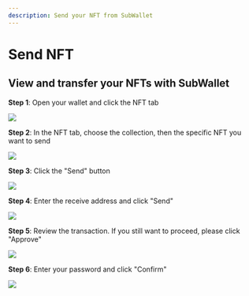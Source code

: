 ```yaml
---
description: Send your NFT from SubWallet
---
```


# Send NFT

## **View and transfer your NFTs with SubWallet**

**Step 1**: Open your wallet and click the NFT tab

![](<../../.gitbook/assets/image (8).png>)

**Step 2**: In the NFT tab, choose the collection, then the specific NFT you want to send

![](<../../.gitbook/assets/image (1).png>)

**Step 3**: Click the "Send" button

![](<../../.gitbook/assets/image (47).png>)

**Step 4**: Enter the receive address and click "Send"

![](<../../.gitbook/assets/image (53).png>)

**Step 5**: Review the transaction. If you still want to proceed, please click "Approve"

![](<../../.gitbook/assets/image (52).png>)

**Step 6**: Enter your password and click "Confirm"

![](../../.gitbook/assets/image.png)
